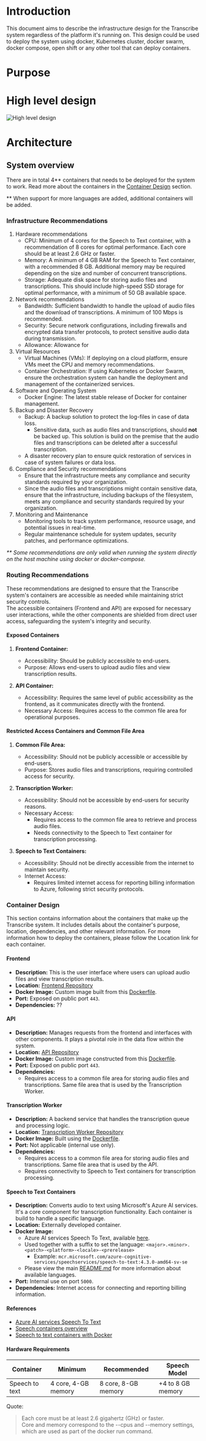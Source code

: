 
# Introduction
This document aims to describe the infrastructure design for the Transcribe system regardless of the platform it's running on. This design could be used to deploy the system using docker, Kubernetes cluster, docker swarm, docker compose, open shift or any other tool that can deploy containers.

# Purpose


# High level design

![High level design](./img/Transcribe_Infrastructure_design.png)

# Architecture

## System overview
There are in total 4** containers that needs to be deployed for the system to work. 
Read more about the containers in the [Container Design](#container-design) section.

\** When support for more languages are added, additional containers will be added.


### Infrastructure Recommendations
1. Hardware recommendations
   * CPU: Minimum of 4 cores for the Speech to Text container, with a recommendation of 8 cores for optimal performance. Each core should be at least 2.6 GHz or faster.
   * Memory: A minimum of 4 GB RAM for the Speech to Text container, with a recommended 8 GB. Additional memory may be required depending on the size and number of concurrent transcriptions.
   * Storage: Adequate disk space for storing audio files and transcriptions. This should include high-speed SSD storage for optimal performance, with a minimum of 50 GB available space.
2. Network recommendations
   * Bandwidth: Sufficient bandwidth to handle the upload of audio files and the download of transcriptions. A minimum of 100 Mbps is recommended.
   * Security: Secure network configurations, including firewalls and encrypted data transfer protocols, to protect sensitive audio data during transmission.
   * Allowance: Allowance for 
3. Virtual Resources
   * Virtual Machines (VMs): If deploying on a cloud platform, ensure VMs meet the CPU and memory recommendations.
   * Container Orchestration: If using Kubernetes or Docker Swarm, ensure the orchestration system can handle the deployment and management of the containerized services.
4. Software and Operating System
   * Docker Engine: The latest stable release of Docker for container management.
5. Backup and Disaster Recovery
   * Backup: A backup solution to protect the log-files in case of data loss.
     * Sensitive data, such as audio files and transcriptions, should __not__ be backed up. This solution is build on the premise that the audio files and transcriptions can be deleted after a successful transcription.
   * A disaster recovery plan to ensure quick restoration of services in case of system failures or data loss.
6. Compliance and Security recommendations
   * Ensure that the infrastructure meets any compliance and security standards required by your organization.
   * Since the audio files and transcriptions might contain sensitive data, ensure that the infrastructure, including backups of the filesystem, meets any compliance and security standards required by your organization.
7. Monitoring and Maintenance
   * Monitoring tools to track system performance, resource usage, and potential issues in real-time.
   * Regular maintenance schedule for system updates, security patches, and performance optimizations.

*\*\* Some recommendations are only valid when running the system directly on the host machine using docker or docker-compose.*

### Routing Recommendations
These recommendations are designed to ensure that the Transcribe system's containers are accessible as needed while maintaining strict security controls.  
The accessible containers (Frontend and API) are exposed for necessary user interactions, while the other components are shielded from direct user access, safeguarding the system's integrity and security.

#### Exposed Containers
1. **Frontend Container:**
   - Accessibility: Should be publicly accessible to end-users.
   - Purpose: Allows end-users to upload audio files and view transcription results.

2. **API Container:**
   - Accessibility: Requires the same level of public accessibility as the frontend, as it communicates directly with the frontend.
   - Necessary Access: Requires access to the common file area for operational purposes.

#### Restricted Access Containers and Common File Area
1. **Common File Area:**
   - Accessibility: Should not be publicly accessible or accessible by end-users.
   - Purpose: Stores audio files and transcriptions, requiring controlled access for security.

2. **Transcription Worker:**
   - Accessibility: Should not be accessible by end-users for security reasons.
   - Necessary Access:
     - Requires access to the common file area to retrieve and process audio files.
     - Needs connectivity to the Speech to Text container for transcription processing.

3. **Speech to Text Containers:**
   - Accessibility: Should not be directly accessible from the internet to maintain security.
   - Internet Access:
     - Requires limited internet access for reporting billing information to Azure, following strict security protocols.


### Container Design
This section contains information about the containers that make up the Transcribe system. It includes details about the container's purpose, location, dependencies, and other relevant information. For more information how to deploy the containers, please follow the Location link for each container.

#### Frontend
- **Description:** This is the user interface where users can upload audio files and view transcription results. 
- **Location:** [Frontend Repository](../../reactapp/)
- **Docker Image:** Custom image built from this [Dockerfile](../../reactapp/Dockerfile).
- **Port:** Exposed on public port `443`.
- **Dependencies:** ??

#### API
- **Description:** Manages requests from the frontend and interfaces with other components. It plays a pivotal role in the data flow within the system.
- **Location:** [API Repository](../../api/)
- **Docker Image:** Custom image constructed from this [Dockerfile](../../api/Dockerfile).
- **Port:** Exposed on public port `443`.
- **Dependencies:** 
  - Requires access to a common file area for storing audio files and transcriptions. Same file area that is used by the Transcription Worker.

#### Transcription Worker
- **Description:** A backend service that handles the transcription queue and processing logic.
- **Location:** [Transcription Worker Repository](../../TranscriptionWorker/)
- **Docker Image:** Built using the [Dockerfile](../../TranscriptionWorker/Dockerfile).
- **Port:** Not applicable (internal use only).
- **Dependencies:** 
  - Requires access to a common file area for storing audio files and transcriptions. Same file area that is used by the API.
  - Requires connectivity to Speech to Text containers for transcription processing.

#### Speech to Text Containers
- **Description:** Converts audio to text using Microsoft's Azure AI services. It's a core component for transcription functionality. Each container is build to handle a specific language.
- **Location:** Externally developed container.
- **Docker Image:** 
  - Azure AI services Speech To Text, available [here](https://hub.docker.com/_/microsoft-azure-cognitive-services-speechservices-speech-to-text?tab=description).
  - Used together with a suffix to set the language: `<major>.<minor>.<patch>-<platform>-<locale>-<prerelease>`
    - Example: `mcr.microsoft.com/azure-cognitive-services/speechservices/speech-to-text:4.3.0-amd64-sv-se`
  - Please view the main [README.md](../../README.md) for more information about available languages.
- **Port:** Internal use on port `5000`.
- **Dependencies:** Internet access for connecting and reporting billing information.

#### References
* [Azure AI services Speech To Text](https://hub.docker.com/_/microsoft-azure-cognitive-services-speechservices-speech-to-text)
* [Speech containers overview](https://learn.microsoft.com/en-us/azure/ai-services/speech-service/speech-container-overview)
* [Speech to text containers with Docker](https://learn.microsoft.com/en-us/azure/ai-services/speech-service/speech-container-stt?tabs=container&pivots=programming-language-csharp)

#### Hardware Requirements
| Container | Minimum | Recommended | Speech Model |
| --- | --- | --- | --- |
| Speech to text | 4 core, 4-GB memory | 8 core, 8-GB memory | +4 to 8 GB memory |

Quote:
> Each core must be at least 2.6 gigahertz (GHz) or faster.  
> Core and memory correspond to the --cpus and --memory settings, which are used as part of the docker run command.






